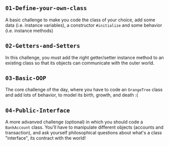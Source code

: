 ## `01-Define-your-own-class`
A basic challenge to make you code the class of your choice, add some data (i.e. instance variables), a constructor `#initialize` and some behavior (i.e. instance methods)

## `02-Getters-and-Setters`
In this challenge, you must add the right getter/setter instance method to an existing class so that its objects can communicate with the outer world.

## `03-Basic-OOP`
The core challenge of the day, where you have to code an `OrangeTree` class and add lots of behavior, to model its birth, growth, and death :(

## `04-Public-Interface`
A more advanved challenge (optional) in which you should code a `BankAccount` class. You'll have to manipulate different objects (accounts and transaction), and ask yourself philosophical questions about what's a class "interface", its contract with the world!
